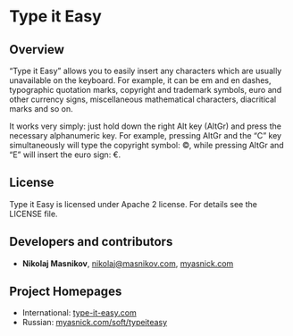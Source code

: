 Type it Easy 
============

Overview
--------

“Type it Easy” allows you to easily insert any characters which are usually unavailable on the keyboard. For example, it can be em and en dashes, typographic quotation marks, copyright and trademark symbols, euro and other currency signs, miscellaneous mathematical characters, diacritical marks and so on.

It works very simply: just hold down the right Alt key (AltGr) and press the necessary alphanumeric key. For example, pressing AltGr and the “C” key simultaneously will type the copyright symbol: ©, while pressing AltGr and “E” will insert the euro sign: €.

License
-------

Type it Easy is licensed under Apache 2 license. For details see the LICENSE file.

Developers and contributors
---------------------------

* **Nikolaj Masnikov**, [nikolaj@masnikov.com](mailto:nikolaj@masnikov.com), [myasnick.com](http://myasnick.com)

Project Homepages
-----------------

* International: [type-it-easy.com](http://www.type-it-easy.com)
* Russian: [myasnick.com/soft/typeiteasy](http://myasnick.com/soft/typeiteasy/)
